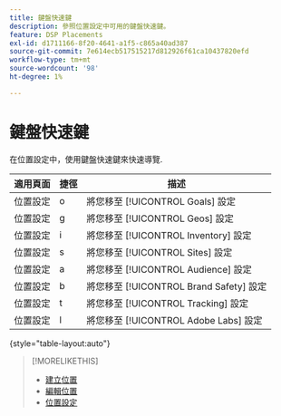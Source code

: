 ```yaml
---
title: 鍵盤快速鍵
description: 參照位置設定中可用的鍵盤快速鍵。
feature: DSP Placements
exl-id: d1711166-8f20-4641-a1f5-c865a40ad387
source-git-commit: 7e614ecb517515217d812926f61ca10437820efd
workflow-type: tm+mt
source-wordcount: '98'
ht-degree: 1%

---
```


# 鍵盤快速鍵

在位置設定中，使用鍵盤快速鍵來快速導覽<!-- and to create ads and placements -->.

| 適用頁面 | 捷徑 | 描述 |
| ---------------| ----------- | ---------------------- |
| 位置設定 | o | 將您移至 [!UICONTROL Goals] 設定 |
| 位置設定 | g | 將您移至 [!UICONTROL Geos] 設定 |
| 位置設定 | i | 將您移至 [!UICONTROL Inventory] 設定 |
| 位置設定 | s | 將您移至 [!UICONTROL Sites] 設定 |
| 位置設定 | a | 將您移至 [!UICONTROL Audience] 設定 |
| 位置設定 | b | 將您移至 [!UICONTROL Brand Safety] 設定 |
| 位置設定 | t | 將您移至 [!UICONTROL Tracking] 設定 |
| 位置設定 | l | 將您移至 [!UICONTROL Adobe Labs] 設定 |

{style="table-layout:auto"}

<!-- | Legacy placement settings | npv | Lets you create a new video placement | -->
<!-- | Legacy placement settings | npd | Lets you create a new display placement | -->
<!-- | Legacy placement settings | nav | Lets you create a new video ad | -->
<!-- | Legacy placement settings | nad | Lets you create a new display ad| -->

>[!MORELIKETHIS]
>
>* [建立位置](/help/dsp/campaign-management/placements/placement-create.md)
>* [編輯位置](/help/dsp/campaign-management/placements/placement-edit.md)
>* [位置設定](/help/dsp/campaign-management/placements/placement-settings.md)

